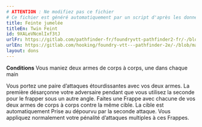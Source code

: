 ```yaml
---
# ATTENTION : Ne modifiez pas ce fichier
# Ce fichier est généré automatiquement par un script d'après les données du module Foundry VTT officiel et de sa traduction
title: Feinte jumelée
titleEn: Twin Feint
id: 9XALeVNcmlIxf3tJ
urlFr: https://gitlab.com/pathfinder-fr/foundryvtt-pathfinder2-fr/-/blob/master/data/feats/9XALeVNcmlIxf3tJ.htm
urlEn: https://gitlab.com/hooking/foundry-vtt---pathfinder-2e/-/blob/master/packs/data/feats.db/twin-feint.json
layout: dons
---
```

**Conditions** Vous maniez deux armes de corps à corps, une dans chaque main

Vous portez une paire d’attaques étourdissantes avec vos deux armes. La première désarçonne votre adversaire pendant que vous utilisez la seconde pour le frapper sous un autre angle. Faites une Frappe avec chacune de vos deux armes de corps à corps contre la même cible. La cible est automatiquement Prise au dépourvu par la seconde attaque. Vous appliquez normalement votre pénalité d’attaques multiples à ces Frappes.
